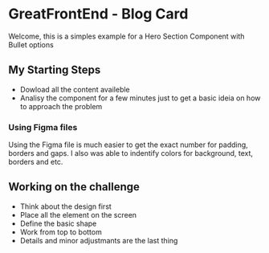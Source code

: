 # GreatFrontEnd - Blog Card

Welcome, this is a simples example for a Hero Section Component with Bullet options

## My Starting Steps

- Dowload all the content availeble
- Analisy the component for a few minutes just to get a basic ideia on how to approach the problem

### Using Figma files

Using the Figma file is much easier to get the exact number for padding, borders and gaps. I also was able to indentify colors for background, text, borders and etc.

## Working on the challenge

- Think about the design first
- Place all the element on the screen
- Define the basic shape
- Work from top to bottom
- Details and minor adjustmants are the last thing
